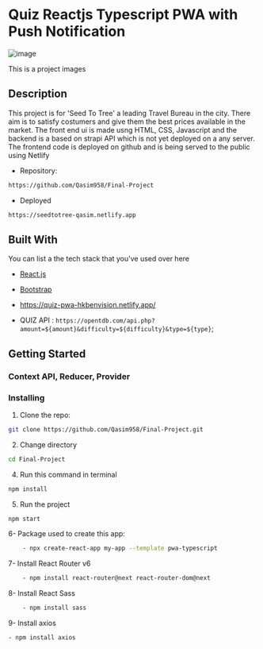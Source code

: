 
# Quiz Reactjs Typescript PWA with Push Notification

![image](https://qasimnawaz-portfolio.netlify.app/images/pe2.png)

This is a project images

## Description

This project is for 'Seed To Tree' a leading Travel Bureau in the city. There aim is to satisfy costumers and give them the best prices available in the market. The front end ui is made usng HTML, CSS, Javascript and the backend is a based on strapi API which is not yet deployed on a any server. The frontend code is deployed on github and is being served to the public using Netlify

- Repository: 
```bash
https://github.com/Qasim958/Final-Project
```
- Deployed
```bash
https://seedtotree-qasim.netlify.app
```

## Built With

You can list a the tech stack that you've used over here

- [React.js](https://reactjs.org/)
- [Bootstrap](https://getbootstrap.com)


- https://quiz-pwa-hkbenvision.netlify.app/

-  QUIZ API : `https://opentdb.com/api.php?amount=${amount}&difficulty=${difficulty}&type=${type}`;


## Getting Started

### Context API, Reducer, Provider

### Installing

1.  Clone the repo:

```bash
git clone https://github.com/Qasim958/Final-Project.git
``` 
2.  Change directory
```bash
cd Final-Project
```   
4.  Run this command in terminal
```bash
npm install
```
5.  Run the project
```bash
npm start
```  
6- Package used to create this app:
```bash
    - npx create-react-app my-app --template pwa-typescript
```
7- Install React Router v6
```bash
    - npm install react-router@next react-router-dom@next
```
8- Install React Sass
```bash
    - npm install sass
```
9- Install axios
```bash
- npm install axios
```
